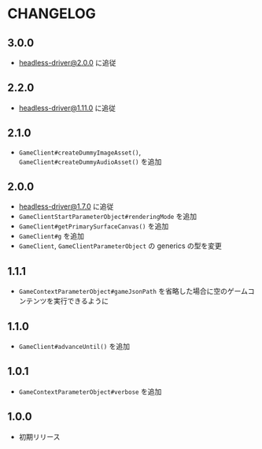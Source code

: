 # CHANGELOG

## 3.0.0
* headless-driver@2.0.0 に追従

## 2.2.0
* headless-driver@1.11.0 に追従

## 2.1.0
* `GameClient#createDummyImageAsset()`, `GameClient#createDummyAudioAsset()` を追加

## 2.0.0
* headless-driver@1.7.0 に追従
* `GameClientStartParameterObject#renderingMode` を追加
* `GameClient#getPrimarySurfaceCanvas()` を追加
* `GameClient#g` を追加
* `GameClient`, `GameClientParameterObject` の generics の型を変更

## 1.1.1
* `GameContextParameterObject#gameJsonPath` を省略した場合に空のゲームコンテンツを実行できるように

## 1.1.0
* `GameClient#advanceUntil()` を追加

## 1.0.1
* `GameContextParameterObject#verbose` を追加

## 1.0.0
* 初期リリース
